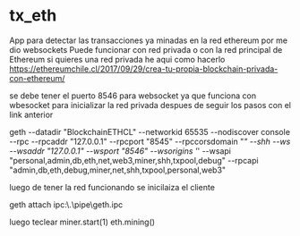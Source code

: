 # tx_eth
App para detectar las transacciones ya minadas en la red ethereum por me dio websockets
Puede funcionar con red privada o con la red principal de Ethereum
si quieres  una red privada he aqui como hacerlo https://ethereumchile.cl/2017/09/29/crea-tu-propia-blockchain-privada-con-ethereum/

se debe tener el puerto 8546 para websocket ya que funciona con wbesocket
para inicializar la red privada despues de seguir los pasos con el link anterior

geth --datadir "BlockchainETHCL" --networkid 65535 --nodiscover console --rpc --rpcaddr "127.0.0.1" --rpcport "8545" --rpccorsdomain "*" --shh --ws --wsaddr "127.0.0.1" --wsport "8546" --wsorigins '*' --wsapi "personal,admin,db,eth,net,web3,miner,shh,txpool,debug" --rpcapi "admin,db,eth,debug,miner,net,shh,txpool,personal,web3"

luego de tener la red funcionando se inicilaiza el cliente

geth attach ipc:\\.\pipe\geth.ipc

luego teclear
miner.start(1)
eth.mining()
